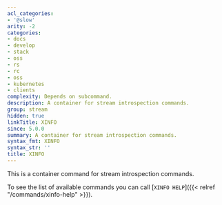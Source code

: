 ```yaml
---
acl_categories:
- '@slow'
arity: -2
categories:
- docs
- develop
- stack
- oss
- rs
- rc
- oss
- kubernetes
- clients
complexity: Depends on subcommand.
description: A container for stream introspection commands.
group: stream
hidden: true
linkTitle: XINFO
since: 5.0.0
summary: A container for stream introspection commands.
syntax_fmt: XINFO
syntax_str: ''
title: XINFO
---
```

This is a container command for stream introspection commands.

To see the list of available commands you can call [`XINFO HELP`]({{< relref "/commands/xinfo-help" >}}).
